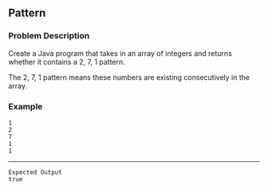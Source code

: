 ## Pattern

### Problem Description
Create a Java program that takes in an array of integers and returns whether it contains a 2, 7, 1 pattern.

The 2, 7, 1 pattern means these numbers are existing consecutively in the array.

### Example
    1
    2
    7
    1
    1
----
    Expected Output
    true